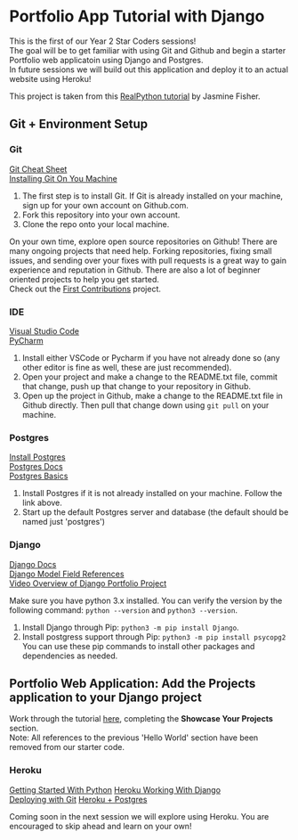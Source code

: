 # Portfolio App Tutorial with Django
This is the first of our Year 2 Star Coders sessions!  
The goal will be to get familiar with using Git and Github and begin a starter Portfolio web applicatoin using Django and Postgres.  
In future sessions we will build out this application and deploy it to an actual website using Heroku!  

This project is taken from this [RealPython tutorial](https://realpython.com/get-started-with-django-1/) by Jasmine Fisher.

## Git + Environment Setup
### Git  
[Git Cheat Sheet](https://education.github.com/git-cheat-sheet-education.pdf )  
[Installing Git On You Machine](https://git-scm.com/book/en/v2/Getting-Started-Installing-Git)

1. The first step is to install Git. If Git is already installed on your machine, sign up for your own account on Github.com. 
2. Fork this repository into your own account. 
3. Clone the repo onto your local machine.

On your own time, explore open source repositories on Github! There are many ongoing projects that need help. Forking repositories, fixing small issues, and sending over your fixes with pull requests is a great way to gain experience and reputation in Github. There are also a lot of beginner oriented projects to help you get started.  
Check out the [First Contributions](https://github.com/firstcontributions/first-contributions) project.  


### IDE
[Visual Studio Code](https://code.visualstudio.com/download)  
[PyCharm](https://www.jetbrains.com/help/pycharm/installation-guide.html#toolbox)  

1. Install either VSCode or Pycharm if you have not already done so (any other editor is fine as well, these are just recommended).
2. Open your project and make a change to the README.txt file, commit that change, push up that change to your repository in Github.
3. Open up the project in Github, make a change to the README.txt file in Github directly. Then pull that change down using `git pull` on your machine.  


### Postgres  
[Install Postgres](https://www.postgresql.org/download/)  
[Postgres Docs](https://www.postgresql.org/docs/)  
[Postgres Basics](https://devcenter.heroku.com/categories/postgres-basics)  

1. Install Postgres if it is not already installed on your machine. Follow the link above.  
2. Start up the default Postgres server and database (the default should be named just 'postgres')  


### Django  
[Django Docs](https://docs.djangoproject.com/en/3.2/)  
[Django Model Field References](https://docs.djangoproject.com/en/2.1/ref/models/fields/)  
[Video Overview of Django Portfolio Project](https://realpython.com/courses/django-portfolio-project/)  

Make sure you have python 3.x installed. You can verify the version by the following command: `python --version` and `python3 --version`. 
1. Install Django through Pip: `python3 -m pip install Django`. 
2. Install postgress support through Pip: `python3 -m pip install psycopg2`
You can use these pip commands to install other packages and dependencies as needed.  

## Portfolio Web Application: Add the Projects application to your Django project
Work through the tutorial [here](https://realpython.com/get-started-with-django-1/#showcase-your-projects), completing the **Showcase Your Projects** section.  
Note: All references to the previous 'Hello World' section have been removed from our starter code. 

### Heroku  
[Getting Started With Python](https://devcenter.heroku.com/articles/getting-started-with-python)
[Heroku Working With Django](https://devcenter.heroku.com/categories/working-with-django)   
[Deploying with Git](https://devcenter.heroku.com/articles/git) 
[Heroku + Postgres](https://devcenter.heroku.com/articles/heroku-postgresql)  

Coming soon in the next session we will explore using Heroku. You are encouraged to skip ahead and learn on your own!  

